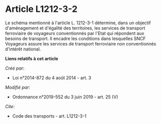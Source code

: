 # Article L1212-3-2

Le schéma mentionné à l'article L. 1212-3-1 détermine, dans un objectif d'aménagement et d'égalité des territoires, les
services de transport ferroviaire de voyageurs conventionnés par l'Etat qui répondent aux besoins de transport. Il encadre
les conditions dans lesquelles SNCF Voyageurs assure les services de transport ferroviaire non conventionnés d'intérêt
national.

**Liens relatifs à cet article**

_Créé par_:

  - Loi n°2014-872 du 4 août 2014 - art. 3

_Modifié par_:

  - Ordonnance n°2019-552 du 3 juin 2019 - art. 25 (V)

_Cite_:

  - Code des transports - art. L1212-3-1
